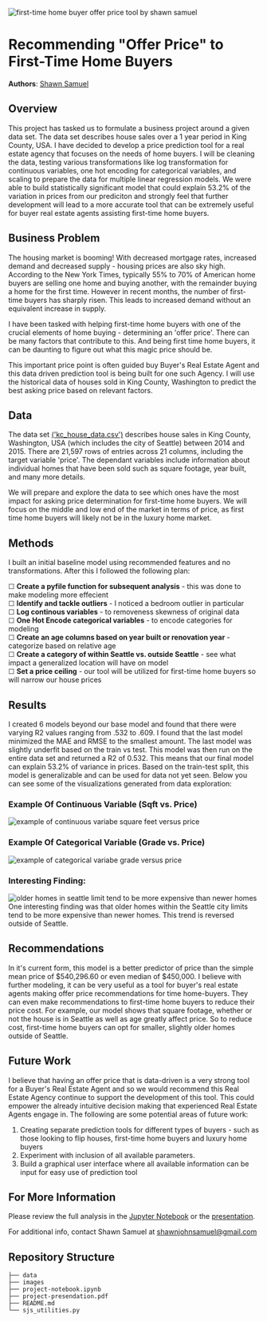 ![first-time home buyer offer price tool by shawn samuel](images/house-price-prediction-banner.png)
# Recommending "Offer Price" to First-Time Home Buyers

**Authors**: [Shawn Samuel](mailto:shawnjohnsamuel@gmail.com)  

## Overview

This project has tasked us to formulate a business project around a given data set. The data set describes house sales over a 1 year period in King County, USA. I have decided to develop a price prediction tool for a real estate agency that focuses on the needs of home buyers. I will be cleaning the data, testing various transformations like log transformation for continuous variables, one hot encoding for categorical variables, and scaling to prepare the data for multiple linear regression models. We were able to build statistically significant model that could explain 53.2% of the variation in prices from our prediciton and strongly feel that further development will lead to a more accurate tool that can be extremely useful for buyer real estate agents assisting first-time home buyers.

## Business Problem

The housing market is booming! With decreased mortgage rates, increased demand and decreased supply - housing prices are also sky high. According to the New York Times, typically 55% to 70% of American home buyers are selling one home and buying another, with the remainder buying a home for the first time. However in recent months, the number of first-time buyers has sharply risen. This leads to increased demand without an equivalent increase in supply. 

I have been tasked with helping first-time home buyers with one of the crucial elements of home buying - determining an 'offer price'. There can be many factors that contribute to this. And being first time home buyers, it can be daunting to figure out what this magic price should be. 

This important price point is often guided buy Buyer's Real Estate Agent and this data driven prediction tool is being built for one such Agency. I will use the historical data of houses sold in King County, Washington to predict the best asking price based on relevant factors.  

## Data

The data set [('kc_house_data.csv')](data/kc_house_data.csv) describes house sales in King County, Washington, USA (which includes the city of Seattle) between 2014 and 2015. There are 21,597 rows of entries across 21 columns, including the target variable 'price'. The dependant variables include information about individual homes that have been sold such as square footage, year built, and many more details. 

We will prepare and explore the data to see which ones have the most impact for asking price determination for first-time home buyers. We will focus on the middle and low end of the market in terms of price, as first time home buyers will likely not be in the luxury home market.

## Methods

I built an initial baseline model using recommended features and no transformations. After this I followed the following plan:

☐ **Create a pyfile function for subsequent analysis** - this was done to make modeling more effecient  
☐ **Identify and tackle outliers** - I noticed a bedroom outlier in particular  
☐ **Log continous variables** - to removeness skewness of original data  
☐ **One Hot Encode categorical variables** - to encode categories for modeling  
☐ **Create an age columns based on year built or renovation year** - categorize based on relative age  
☐ **Create a category of within Seattle vs. outside Seattle** - see what impact a generalized location will have on model  
☐ **Set a price ceiling** - our tool will be utilized for first-time home buyers so will narrow our house prices  

## Results

I created 6 models beyond our base model and found that there were varying R2 values ranging from .532 to .609. I found that the last model minimized the MAE and RMSE to the smallest amount. The last model was slightly underfit based on the train vs test. This model was then run on the entire data set and returned a R2 of 0.532. This means that our final model can explain 53.2% of variance in prices. Based on the train-test split, this model is generalizable and can be used for data not yet seen.  Below you can see some of the visualizations generated from data exploration:  

### Example Of Continuous Variable (Sqft vs. Price)  
![example of continuous variabe square feet versus price](images/cont_variable_sqft_vs_price.png)

### Example Of Categorical Variable (Grade vs. Price)  
![example of categorical variabe grade versus price](images/cat_variable_grade_vs_price.png)

### Interesting Finding:
![older homes in seattle limit tend to be more expensive than newer homes](images/age_vs_price_in_or_out_seattle.png)  
One interesting finding was that older homes within the Seattle city limits tend to be more expensive than newer homes. This trend is reversed outside of Seattle.   

## Recommendations

In it's current form, this model is a better predictor of price than the simple mean price of \$540,296.60 or even median of \$450,000. I believe with further modeling, it can be very useful as a tool for buyer's real estate agents making offer price recommendations for time home-buyers. They can even make recommendations to first-time home buyers to reduce their price cost. For example, our model shows that square footage, whether or not the house is in Seattle as well as age greatly affect price. So to reduce cost, first-time home buyers can opt for smaller, slightly older homes outside of Seattle.

## Future Work

I believe that having an offer price that is data-driven is a very strong tool for a Buyer's Real Estate Agent and so we would recommend this Real Estate Agency continue to support the development of this tool. This could empower the already intuitive decision making that experienced Real Estate Agents engage in. The following are some potential areas of future work:

1) Creating separate prediction tools for different types of buyers - such as those looking to flip houses, first-time home buyers and luxury home buyers    
2) Experiment with inclusion of all available parameters.  
3) Build a graphical user interface where all available information can be input for easy use of prediction tool

## For More Information

Please review the full analysis in the [Jupyter Notebook](project-notebook.ipynb) or the [presentation](project-presentation.pdf).

For additional info, contact Shawn Samuel at [shawnjohnsamuel@gmail.com](mailto:shawnjohnsamuel@gmail.com)

## Repository Structure

```
├── data
├── images
├── project-notebook.ipynb
├── project-presendation.pdf
├── README.md
└── sjs_utilities.py
```
